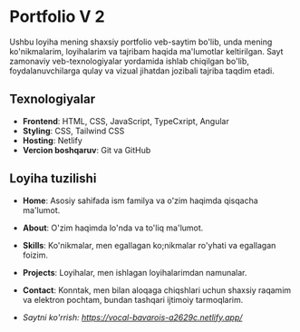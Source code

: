 # Portfolio V 2

Ushbu loyiha mening shaxsiy portfolio veb-saytim bo'lib, unda mening ko'nikmalarim, loyihalarim va tajribam haqida ma'lumotlar keltirilgan. Sayt zamonaviy veb-texnologiyalar yordamida ishlab chiqilgan bo'lib, foydalanuvchilarga qulay va vizual jihatdan jozibali tajriba taqdim etadi.

## Texnologiyalar

- **Frontend**: HTML, CSS, JavaScript, TypeCxript, Angular
- **Styling**: CSS, Tailwind CSS
- **Hosting**: Netlify
- **Vercion boshqaruv**: Git va GitHub

## Loyiha tuzilishi
- **Home**: Asosiy sahifada ism familya va o'zim haqimda qisqacha ma'lumot.
- **About**: O'zim haqimda lo'nda va to'liq ma'lumot.
- **Skills**: Ko'nikmalar, men egallagan ko;nikmalar ro'yhati va egallagan foizim.
- **Projects**: Loyihalar, men ishlagan loyihalarimdan namunalar.
- **Contact**: Konntak, men bilan aloqaga chiqshlari uchun shaxsiy raqamim va elektron pochtam, bundan tashqari ijtimoiy tarmoqlarim.


- *Saytni ko'rrish: https://vocal-bavarois-a2629c.netlify.app/*
